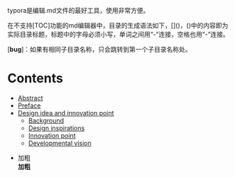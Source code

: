 typora是编辑.md文件的最好工具，使用非常方便。

在不支持[TOC]功能的md编辑器中，目录的生成语法如下，\[]()，()中的内容即为实际目录标题，标题中的字母必须小写，单词之间用“-”连接，空格也用“-”连接。  

\[**bug**]：如果有相同子目录名称，只会跳转到第一个子目录名称处。

# Contents  
- [Abstract](#abstract)  
- [Preface](#preface)  
- [Design idea and innovation point](#design-idea-and-innovation-point)  
  - [Background](#background) 
  - [Design inspirations](#design-inspirations) 
  - [Innovation point](#innovation-point)  
  - [Developmental vision](#developmental-vision)
  
  
* 加粗  
**加粗**
